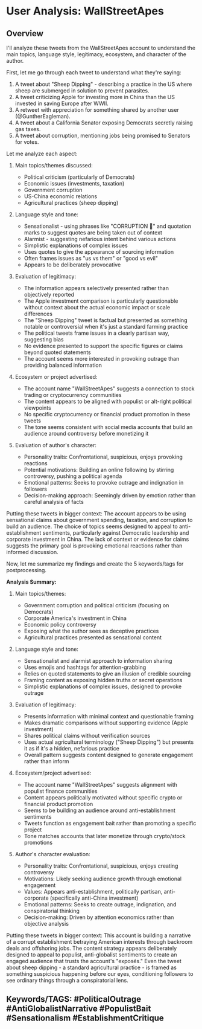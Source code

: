 # User Analysis: WallStreetApes

## Overview

<think>
I'll analyze these tweets from the WallStreetApes account to understand the main topics, language style, legitimacy, ecosystem, and character of the author.

First, let me go through each tweet to understand what they're saying:

1. A tweet about "Sheep Dipping" - describing a practice in the US where sheep are submerged in solution to prevent parasites.
2. A tweet criticizing Apple for investing more in China than the US invested in saving Europe after WWII.
3. A retweet with appreciation for something shared by another user (@GuntherEagleman).
4. A tweet about a California Senator exposing Democrats secretly raising gas taxes.
5. A tweet about corruption, mentioning jobs being promised to Senators for votes.

Let me analyze each aspect:

1. Main topics/themes discussed:
   - Political criticism (particularly of Democrats)
   - Economic issues (investments, taxation)
   - Government corruption
   - US-China economic relations
   - Agricultural practices (sheep dipping)

2. Language style and tone:
   - Sensationalist - using phrases like "CORRUPTION 🚨" and quotation marks to suggest quotes are being taken out of context
   - Alarmist - suggesting nefarious intent behind various actions
   - Simplistic explanations of complex issues
   - Uses quotes to give the appearance of sourcing information
   - Often frames issues as "us vs them" or "good vs evil"
   - Appears to be deliberately provocative

3. Evaluation of legitimacy:
   - The information appears selectively presented rather than objectively reported
   - The Apple investment comparison is particularly questionable without context about the actual economic impact or scale differences
   - The "Sheep Dipping" tweet is factual but presented as something notable or controversial when it's just a standard farming practice
   - The political tweets frame issues in a clearly partisan way, suggesting bias
   - No evidence presented to support the specific figures or claims beyond quoted statements
   - The account seems more interested in provoking outrage than providing balanced information

4. Ecosystem or project advertised:
   - The account name "WallStreetApes" suggests a connection to stock trading or cryptocurrency communities
   - The content appears to be aligned with populist or alt-right political viewpoints
   - No specific cryptocurrency or financial product promotion in these tweets
   - The tone seems consistent with social media accounts that build an audience around controversy before monetizing it

5. Evaluation of author's character:
   - Personality traits: Confrontational, suspicious, enjoys provoking reactions
   - Potential motivations: Building an online following by stirring controversy, pushing a political agenda
   - Emotional patterns: Seeks to provoke outrage and indignation in followers
   - Decision-making approach: Seemingly driven by emotion rather than careful analysis of facts

Putting these tweets in bigger context:
The account appears to be using sensational claims about government spending, taxation, and corruption to build an audience. The choice of topics seems designed to appeal to anti-establishment sentiments, particularly against Democratic leadership and corporate investment in China. The lack of context or evidence for claims suggests the primary goal is provoking emotional reactions rather than informed discussion.

Now, let me summarize my findings and create the 5 keywords/tags for postprocessing.
</think>

**Analysis Summary:**

1. Main topics/themes:
   - Government corruption and political criticism (focusing on Democrats)
   - Corporate America's investment in China
   - Economic policy controversy
   - Exposing what the author sees as deceptive practices
   - Agricultural practices presented as sensational content

2. Language style and tone:
   - Sensationalist and alarmist approach to information sharing
   - Uses emojis and hashtags for attention-grabbing
   - Relies on quoted statements to give an illusion of credible sourcing
   - Framing content as exposing hidden truths or secret operations
   - Simplistic explanations of complex issues, designed to provoke outrage

3. Evaluation of legitimacy:
   - Presents information with minimal context and questionable framing
   - Makes dramatic comparisons without supporting evidence (Apple investment)
   - Shares political claims without verification sources
   - Uses actual agricultural terminology ("Sheep Dipping") but presents it as if it's a hidden, nefarious practice
   - Overall pattern suggests content designed to generate engagement rather than inform

4. Ecosystem/project advertised:
   - The account name "WallStreetApes" suggests alignment with populist finance communities
   - Content appears politically motivated without specific crypto or financial product promotion
   - Seems to be building an audience around anti-establishment sentiments
   - Tweets function as engagement bait rather than promoting a specific project
   - Tone matches accounts that later monetize through crypto/stock promotions

5. Author's character evaluation:
   - Personality traits: Confrontational, suspicious, enjoys creating controversy
   - Motivations: Likely seeking audience growth through emotional engagement
   - Values: Appears anti-establishment, politically partisan, anti-corporate (specifically anti-China investment)
   - Emotional patterns: Seeks to create outrage, indignation, and conspiratorial thinking
   - Decision-making: Driven by attention economics rather than objective analysis

Putting these tweets in bigger context:
This account is building a narrative of a corrupt establishment betraying American interests through backroom deals and offshoring jobs. The content strategy appears deliberately designed to appeal to populist, anti-globalist sentiments to create an engaged audience that trusts the account's "exposés." Even the tweet about sheep dipping - a standard agricultural practice - is framed as something suspicious happening before our eyes, conditioning followers to see ordinary things through a conspiratorial lens.

**Keywords/TAGS:** #PoliticalOutrage #AntiGlobalistNarrative #PopulistBait #Sensationalism #EstablishmentCritique
---
